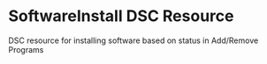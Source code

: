 # SoftwareInstall DSC Resource
DSC resource for installing software based on status in Add/Remove Programs

